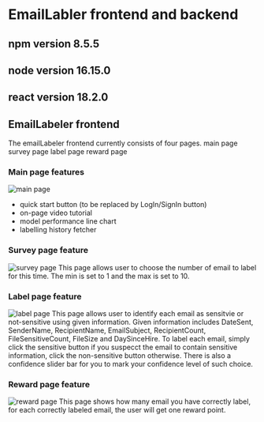 # EmailLabler frontend and backend

## npm version 8.5.5
## node version 16.15.0
## react version 18.2.0

## EmailLabeler frontend
The emailLabeler frontend currently consists of four pages. 
main page
survey page
label page
reward page

### Main page features
![main page](https://github.com/Siyuan-uoftece/Email_Labeler/blob/master/Screen%20Shot%202022-12-19%20at%209.54.22%20PM.png)
* quick start button (to be replaced by LogIn/SignIn button)
* on-page video tutorial 
* model performance line chart
* labelling history fetcher

### Survey page feature
![survey page](https://github.com/Siyuan-uoftece/Email_Labeler/blob/master/Screen%20Shot%202022-12-19%20at%209.54.36%20PM.png)
This page allows user to choose the number of email to label for this time. The min is set to 1 and the max is set to 10.

### Label page feature
![label page](https://github.com/Siyuan-uoftece/Email_Labeler/blob/master/Screen%20Shot%202022-12-19%20at%209.54.52%20PM.png)
This page allows user to identify each email as sensitvie or not-sensitive using given information. Given information includes DateSent, SenderName, RecipientName, EmailSubject, RecipientCount, FileSensitiveCount, FileSize and DaySinceHire. To label each email, simply click the sensitive button if you suspecct the email to contain sensitive information, click the non-sensitive button otherwise. There is also a confidence slider bar for you to mark your confidence level of such choice. 

### Reward page feature
![reward page](https://github.com/Siyuan-uoftece/Email_Labeler/blob/master/Screen%20Shot%202022-12-19%20at%209.54.09%20PM.png)
This page shows how many email you have correctly label, for each correctly labeled email, the user will get one reward point.



